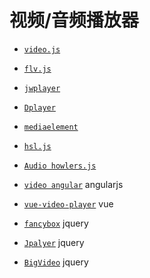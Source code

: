 # 视频/音频播放器

* [` video.js `](https://github.com/videojs/video.js)
* [` flv.js `](https://github.com/bilibili/flv.js)
* [` jwplayer `](https://github.com/jwplayer/jwplayer)
* [` Dplayer `](https://github.com/MoePlayer/DPlayer)
* [` mediaelement `](https://github.com/mediaelement/mediaelement)
* [` hsl.js `](https://github.com/video-dev/hls.js)
* [` Audio howlers.js `](https://github.com/goldfire/howler.js)

* [` video angular `](https://github.com/videogular/videogular) angularjs
* [` vue-video-player `](https://github.com/surmon-china/vue-video-player) vue
* [` fancybox `](https://github.com/fancyapps/fancybox) jquery
* [` Jpalyer `](https://github.com/jplayer/jPlayer) jquery
* [` BigVideo `](https://github.com/dfcb/BigVideo.js) jquery
